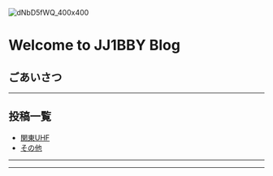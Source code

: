 ![dNbD5fWQ_400x400](https://user-images.githubusercontent.com/79028771/107865569-1c686a00-6eab-11eb-99dd-20d138c7b092.jpg)
# Welcome to JJ1BBY Blog
## ごあいさつ
----
## 投稿一覧

- [関東UHF](/2021KantoUHF.md/)
- [その他](//)
----
----
